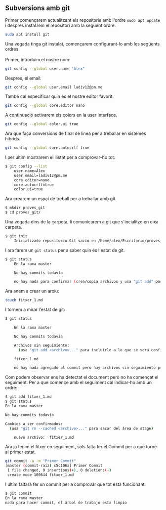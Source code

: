 
## Subversions amb git

Primer començarem actualitzant els repositoris amb l'ordre `sudo apt update` i despres instal.lem el repositori amb la següent ordre:

```bash
sudo apt install git
```

Una vegada tinga git instalat, començarem configurant-lo amb les següents ordres\
\
Primer, introduim el nostre nom:

```bash
git config --global user.name "Àlex"
```

Despres, el email:

```bash
git config --global user.email ladiv12@pm.me
```

També cal especificar quin és el nostre editor favorit:

```bash
git config --global core.editor nano
```

A continuació activarem els colors en la user interface.

```bash
git config --global color.ui true
```

Ara que faça conversions de final de linea per a treballar en sistemes híbrids.

```bash
git config --global core.autocrlf true
```

I per ultim mostrarem el llistat per a comprovar-ho tot:

```bash
$ git config --list
	user.name=Àlex
	user.email=ladiv12@pm.me
	core.editor=nano
	core.autocrlf=true
	color.ui=true
```

Ara crearem un espai de treball per a treballar amb git. 

```bash
$ mkdir proves_git
$ cd proves_git/
```

Una vegada dins de la carpeta, li comunicarem a git que s'incialitze en eixa carpeta.

```bash
$ git init
	Inicializado repositorio Git vacío en /home/alex/Escritorio/proves_git/.git/
```

I ara farem un `git status` per a saber quin és l'estat de git.

```bash
$ git status
	En la rama master

	No hay commits todavía

	no hay nada para confirmar (crea/copia archivos y usa "git add" para hacerles seguimiento)
```

Ara anem a crear un arxiu:

```bash
touch fitxer_1.md
```

I tornem a mirar l'estat de git:

```bash
$ git status

	En la rama master

	No hay commits todavía

	Archivos sin seguimiento:
	  (usa "git add <archivo>..." para incluirlo a lo que se será confirmado)

	fitxer_1.md

	no hay nada agregado al commit pero hay archivos sin seguimiento presentes (usa "git add" para hacerles seguimiento)

```

Com podem observar ens ha detectat el document però no ha començat el seguiment. Per a que començe amb el seguiment cal indicar-ho amb un ordre:

```bash
$ git add fitxer_1.md
$ git status
En la rama master

No hay commits todavía

Cambios a ser confirmados:
  (usa "git rm --cached <archivo>..." para sacar del área de stage)

	nuevo archivo:  fitxer_1.md
```

Ara ja tenim el fitxer en seguiment, sols falta fer el Commit per a que torne al primer estat.

```bash
git commit -a -m "Primer Commit"
[master (commit-raíz) c5c106a] Primer Commit
 1 file changed, 0 insertions(+), 0 deletions(-)
 create mode 100644 fitxer_1.md
```

I últim faltarà fer un commit per a comprovar que tot està funcionant.

```bash
$ git commit
En la rama master
nada para hacer commit, el árbol de trabajo esta limpio
```
